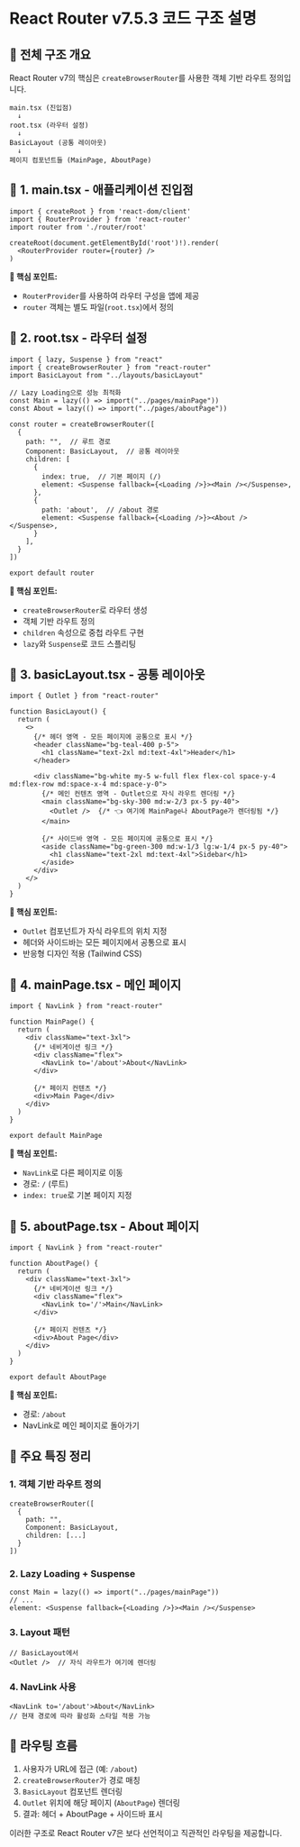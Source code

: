 # React Router v7.5.3 코드 구조 설명

## 🚀 전체 구조 개요

React Router v7의 핵심은 `createBrowserRouter`를 사용한 객체 기반 라우트 정의입니다. 

```
main.tsx (진입점)
  ↓
root.tsx (라우터 설정)
  ↓
BasicLayout (공통 레이아웃)
  ↓
페이지 컴포넌트들 (MainPage, AboutPage)
```

## 📁 1. main.tsx - 애플리케이션 진입점

```tsx
import { createRoot } from 'react-dom/client'
import { RouterProvider } from 'react-router'
import router from './router/root'

createRoot(document.getElementById('root')!).render(
  <RouterProvider router={router} />
)
```

**🔑 핵심 포인트:**
- `RouterProvider`를 사용하여 라우터 구성을 앱에 제공
- `router` 객체는 별도 파일(`root.tsx`)에서 정의

## 📁 2. root.tsx - 라우터 설정

```tsx
import { lazy, Suspense } from "react"
import { createBrowserRouter } from "react-router"
import BasicLayout from "../layouts/basicLayout"

// Lazy Loading으로 성능 최적화
const Main = lazy(() => import("../pages/mainPage"))
const About = lazy(() => import("../pages/aboutPage"))

const router = createBrowserRouter([
  {
    path: "",  // 루트 경로
    Component: BasicLayout,  // 공통 레이아웃
    children: [
      {
        index: true,  // 기본 페이지 (/)
        element: <Suspense fallback={<Loading />}><Main /></Suspense>,
      },
      {
        path: 'about',  // /about 경로
        element: <Suspense fallback={<Loading />}><About /></Suspense>,
      }
    ],
  } 
])

export default router
```

**🔑 핵심 포인트:**
- `createBrowserRouter`로 라우터 생성
- 객체 기반 라우트 정의
- `children` 속성으로 중첩 라우트 구현
- `lazy`와 `Suspense`로 코드 스플리팅

## 📁 3. basicLayout.tsx - 공통 레이아웃

```tsx
import { Outlet } from "react-router"

function BasicLayout() {
  return (
    <>
      {/* 헤더 영역 - 모든 페이지에 공통으로 표시 */}
      <header className="bg-teal-400 p-5">
        <h1 className="text-2xl md:text-4xl">Header</h1>
      </header>
      
      <div className="bg-white my-5 w-full flex flex-col space-y-4 md:flex-row md:space-x-4 md:space-y-0">
        {/* 메인 컨텐츠 영역 - Outlet으로 자식 라우트 렌더링 */}
        <main className="bg-sky-300 md:w-2/3 px-5 py-40">
          <Outlet />  {/* 👈 여기에 MainPage나 AboutPage가 렌더링됨 */}
        </main>
        
        {/* 사이드바 영역 - 모든 페이지에 공통으로 표시 */}
        <aside className="bg-green-300 md:w-1/3 lg:w-1/4 px-5 py-40">
          <h1 className="text-2xl md:text-4xl">Sidebar</h1>
        </aside>
      </div>
    </>
  )
}
```

**🔑 핵심 포인트:**
- `Outlet` 컴포넌트가 자식 라우트의 위치 지정
- 헤더와 사이드바는 모든 페이지에서 공통으로 표시
- 반응형 디자인 적용 (Tailwind CSS)

## 📁 4. mainPage.tsx - 메인 페이지

```tsx
import { NavLink } from "react-router"

function MainPage() {
  return ( 
    <div className="text-3xl">
      {/* 네비게이션 링크 */}
      <div className="flex">
        <NavLink to='/about'>About</NavLink>
      </div>

      {/* 페이지 컨텐츠 */}
      <div>Main Page</div>
    </div>
  )
}

export default MainPage
```

**🔑 핵심 포인트:**
- `NavLink`로 다른 페이지로 이동
- 경로: `/` (루트)
- `index: true`로 기본 페이지 지정

## 📁 5. aboutPage.tsx - About 페이지

```tsx
import { NavLink } from "react-router"

function AboutPage() {
  return ( 
    <div className="text-3xl">
      {/* 네비게이션 링크 */}
      <div className="flex">
        <NavLink to='/'>Main</NavLink>
      </div>

      {/* 페이지 컨텐츠 */}
      <div>About Page</div>
    </div>
  )
}

export default AboutPage
```

**🔑 핵심 포인트:**
- 경로: `/about`
- NavLink로 메인 페이지로 돌아가기

## 🎯 주요 특징 정리

### 1. 객체 기반 라우트 정의
```tsx
createBrowserRouter([
  {
    path: "",
    Component: BasicLayout,
    children: [...]
  }
])
```

### 2. Lazy Loading + Suspense
```tsx
const Main = lazy(() => import("../pages/mainPage"))
// ...
element: <Suspense fallback={<Loading />}><Main /></Suspense>
```

### 3. Layout 패턴
```tsx
// BasicLayout에서
<Outlet />  // 자식 라우트가 여기에 렌더링
```

### 4. NavLink 사용
```tsx
<NavLink to='/about'>About</NavLink>
// 현재 경로에 따라 활성화 스타일 적용 가능
```

## 🔄 라우팅 흐름

1. 사용자가 URL에 접근 (예: `/about`)
2. `createBrowserRouter`가 경로 매칭
3. `BasicLayout` 컴포넌트 렌더링
4. `Outlet` 위치에 해당 페이지 (`AboutPage`) 렌더링
5. 결과: 헤더 + AboutPage + 사이드바 표시

이러한 구조로 React Router v7은 보다 선언적이고 직관적인 라우팅을 제공합니다.
